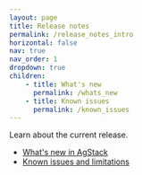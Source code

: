 ```yaml
---
layout: page
title: Release notes
permalink: /release_notes_intro
horizontal: false
nav: true
nav_order: 1
dropdown: true
children: 
    - title: What's new
      permalink: /whats_new
    - title: Known issues
      permalink: /known_issues
---
```


<!-- - title: FIPS Readiness
      permalink: /fips_readiness
    - title: GDPR Readiness
      permalink: /gdpr_readiness -->

Learn about the current release.

* [What's new in AgStack](../release_notes/whats_new.md)
* [Known issues and limitations](../release_notes/known_issues.md)

